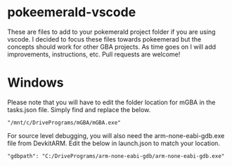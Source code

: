 # pokeemerald-vscode
These are files to add to your pokemerald project folder if you are using vscode. I decided to focus these files towards pokeemerad but the concepts should work for other GBA projects. As time goes on I will add improvements, instructions, etc. Pull requests are welcome!

# Windows

Please note that you will have to edit the folder location for mGBA in the tasks.json file. Simply find and replace the below.

```
"/mnt/c/DrivePrograms/mGBA/mGBA.exe"
```

For source level debugging, you will also need the arm-none-eabi-gdb.exe file from DevkitARM. Edit the below in launch.json to match your location.

```
"gdbpath": "C:/DrivePrograms/arm-none-eabi-gdb/arm-none-eabi-gdb.exe"
```
